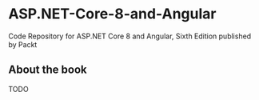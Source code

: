 


# ASP.NET-Core-8-and-Angular
Code Repository for ASP.NET Core 8 and Angular, Sixth Edition published by Packt

## About the book 

TODO